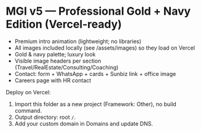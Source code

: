 # MGI v5 — Professional Gold + Navy Edition (Vercel-ready)
- Premium intro animation (lightweight; no libraries)
- All images included locally (see /assets/images) so they load on Vercel
- Gold & navy palette; luxury look
- Visible image headers per section (Travel/RealEstate/Consulting/Coaching)
- Contact: form + WhatsApp + cards + Sunbiz link + office image
- Careers page with HR contact

Deploy on Vercel:
1) Import this folder as a new project (Framework: Other), no build command.
2) Output directory: root `/`.
3) Add your custom domain in Domains and update DNS.
